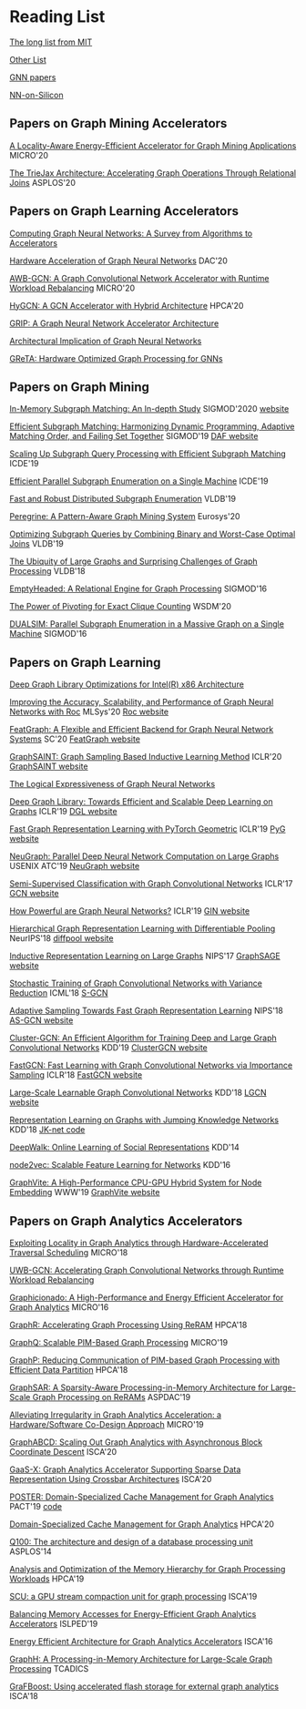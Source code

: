 # Reading List
[The long list from MIT](https://people.csail.mit.edu/jshun/graph.shtml)

[Other List](https://github.com/Qingfeng-Yao/Readinglist)

[GNN papers](https://github.com/thunlp/GNNPapers)

[NN-on-Silicon](https://github.com/fengbintu/Neural-Networks-on-Silicon)

## Papers on Graph Mining Accelerators
[A Locality-Aware Energy-Efficient Accelerator for Graph Mining Applications](https://www.microarch.org/micro53/papers/738300a895.pdf) MICRO'20

[The TrieJax Architecture: Accelerating Graph Operations Through Relational Joins](https://arxiv.org/pdf/1905.08021.pdf) ASPLOS'20

## Papers on Graph Learning Accelerators
[Computing Graph Neural Networks: A Survey from Algorithms to Accelerators](https://arxiv.org/pdf/2010.00130.pdf)

[Hardware Acceleration of Graph Neural Networks](http://rakeshk.crhc.illinois.edu/dac20.pdf) DAC'20

[AWB-GCN: A Graph Convolutional Network Accelerator with Runtime Workload Rebalancing](https://www.microarch.org/micro53/papers/738300a922.pdf) MICRO'20

[HyGCN: A GCN Accelerator with Hybrid Architecture](https://arxiv.org/pdf/2001.02514.pdf) HPCA'20

[GRIP: A Graph Neural Network Accelerator Architecture](https://arxiv.org/pdf/2007.13828.pdf)

[Architectural Implication of Graph Neural Networks](http://www.cs.sjtu.edu.cn/~leng-jw/resources/Files/zhang20cal-gnn.pdf)

[GReTA: Hardware Optimized Graph Processing for GNNs](https://sing.stanford.edu/site/publications/greta-recoml20.pdf)

## Papers on Graph Mining
[In-Memory Subgraph Matching: An In-depth Study](https://dl.acm.org/doi/pdf/10.1145/3318464.3380581) SIGMOD'2020 [website](https://github.com/RapidsAtHKUST/SubgraphMatching)

[Efficient Subgraph Matching: Harmonizing Dynamic Programming, Adaptive Matching Order, and Failing Set Together](mining/DAF.pdf) SIGMOD'19 [DAF website](https://github.com/SNUCSE-CTA/DAF)

[Scaling Up Subgraph Query Processing with Efficient Subgraph Matching](mining/ICDE19-ScalingUpSubgraphQueryProcessing.pdf) ICDE'19

[Efficient Parallel Subgraph Enumeration on a Single Machine](mining/ICDE19-LIGHT.pdf) ICDE'19

[Fast and Robust Distributed Subgraph Enumeration](mining/VLDB19-FastRobustDistributedSubgraphEnumeration.pdf) VLDB'19

[Peregrine: A Pattern-Aware Graph Mining System](mining/Eurosys20-Peregrine.pdf) Eurosys'20

[Optimizing Subgraph Queries by Combining Binary and Worst-Case Optimal Joins](http://www.vldb.org/pvldb/vol12/p1692-mhedhbi.pdf) VLDB'19

[The Ubiquity of Large Graphs and Surprising Challenges of Graph Processing](http://www.vldb.org/pvldb/vol11/p420-sahu.pdf) VLDB'18

[EmptyHeaded: A Relational Engine for Graph Processing](mining/EmptyHeaded.pdf) SIGMOD'16

[The Power of Pivoting for Exact Clique Counting](mining/Pivoter.pdf) WSDM'20

[DUALSIM: Parallel Subgraph Enumeration in a Massive Graph on a Single Machine](https://www.ntu.edu.sg/home/assourav/papers/SIGMOD-16-DualSim.pdf) SIGMOD'16

## Papers on Graph Learning
[Deep Graph Library Optimizations for Intel(R) x86 Architecture](https://arxiv.org/pdf/2007.06354.pdf)

[Improving the Accuracy, Scalability, and Performance of Graph Neural Networks with Roc](learning/Roc.pdf) MLSys'20 [Roc website](https://github.com/jiazhihao/ROC)

[FeatGraph: A Flexible and Efficient Backend for Graph Neural Network Systems](https://www.csl.cornell.edu/~zhiruz/pdfs/featgraph-sc2020.pdf) SC'20 [FeatGraph website](https://github.com/amazon-research/FeatGraph)

[GraphSAINT: Graph Sampling Based Inductive Learning Method](https://openreview.net/pdf?id=BJe8pkHFwS) ICLR'20 [GraphSAINT website](https://github.com/GraphSAINT/GraphSAINT)

[The Logical Expressiveness of Graph Neural Networks](https://openreview.net/pdf?id=r1lZ7AEKvB)

[Deep Graph Library: Towards Efficient and Scalable Deep Learning on Graphs](learning/DGL.pdf) ICLR'19 [DGL website](https://www.dgl.ai/)

[Fast Graph Representation Learning with PyTorch Geometric](learning/PyG.pdf) ICLR'19 [PyG website](https://github.com/rusty1s/pytorch_geometric)

[NeuGraph: Parallel Deep Neural Network Computation on Large Graphs](learning/NeuGraph.pdf) USENIX ATC'19 [NeuGraph website](https://www.microsoft.com/en-us/research/publication/neugraph-parallel-deep-neural-network-computation-on-large-graphs/)

[Semi-Supervised Classification with Graph Convolutional Networks](learning/GCN.pdf) ICLR'17 [GCN website](https://github.com/tkipf/gcn)

[How Powerful are Graph Neural Networks?](https://openreview.net/pdf?id=ryGs6iA5Km) ICLR'19 [GIN website](https://github.com/weihua916/powerful-gnns)

[Hierarchical Graph Representation Learning with Differentiable Pooling](learning/diffpool.pdf) NeurIPS'18 [diffpool website](https://github.com/RexYing/diffpool)

[Inductive Representation Learning on Large Graphs](learning/GraphSAGE.pdf) NIPS'17 [GraphSAGE website](http://snap.stanford.edu/graphsage/)

[Stochastic Training of Graph Convolutional Networks with Variance Reduction](http://proceedings.mlr.press/v80/chen18p/chen18p.pdf) ICML'18 [S-GCN](https://github.com/thu-ml/stochastic_gcn)

[Adaptive Sampling Towards Fast Graph Representation Learning](https://papers.nips.cc/paper/7707-adaptive-sampling-towards-fast-graph-representation-learning.pdf) NIPS'18 [AS-GCN website](https://github.com/huangwb/AS-GCN)

[Cluster-GCN: An Efficient Algorithm for Training Deep and Large Graph Convolutional Networks](https://arxiv.org/pdf/1905.07953.pdf) KDD'19 [ClusterGCN website](https://github.com/google-research/google-research/tree/master/cluster_gcn)

[FastGCN: Fast Learning with Graph Convolutional Networks via Importance Sampling](https://openreview.net/pdf?id=rytstxWAW) ICLR'18 [FastGCN website](https://github.com/matenure/FastGCN)

[Large-Scale Learnable Graph Convolutional Networks](https://arxiv.org/pdf/1808.03965.pdf) KDD'18 [LGCN website](https://github.com/HongyangGao/LGCN)

[Representation Learning on Graphs with Jumping Knowledge Networks](http://proceedings.mlr.press/v80/xu18c/xu18c.pdf) KDD'18 [JK-net code](https://pytorch-geometric.readthedocs.io/en/latest/_modules/torch_geometric/nn/models/jumping_knowledge.html#JumpingKnowledge)

[DeepWalk: Online Learning of Social Representations](learning/DeepWalk.pdf) KDD'14

[node2vec: Scalable Feature Learning for Networks](learning/node2vec.pdf) KDD'16

[GraphVite: A High-Performance CPU-GPU Hybrid System for Node Embedding](https://arxiv.org/pdf/1903.00757.pdf) WWW'19 [GraphVite website](https://graphvite.io/)

## Papers on Graph Analytics Accelerators
[Exploiting Locality in Graph Analytics through Hardware-Accelerated Traversal Scheduling](http://people.csail.mit.edu/sanchez/papers/2018.hats.micro.pdf) MICRO'18

[UWB-GCN: Accelerating Graph Convolutional Networks through Runtime Workload Rebalancing](https://arxiv.org/pdf/1908.10834.pdf)

[Graphicionado: A High-Performance and Energy Efficient Accelerator for Graph Analytics](https://mrmgroup.cs.princeton.edu/papers/taejun_micro16.pdf) MICRO'16

[GraphR: Accelerating Graph Processing Using ReRAM](https://arxiv.org/pdf/1708.06248.pdf) HPCA'18

[GraphQ: Scalable PIM-Based Graph Processing](http://alchem.usc.edu/portal/static/download/graphq.pdf) MICRO'19

[GraphP: Reducing Communication of PIM-based Graph Processing with Efficient Data Partition](http://csl.stanford.edu/~christos/publications/2018.graphp.hpca.pdf) HPCA'18

[GraphSAR: A Sparsity-Aware Processing-in-Memory Architecture for Large-Scale Graph Processing on ReRAMs](https://dl.acm.org/doi/pdf/10.1145/3287624.3287637) ASPDAC'19

[Alleviating Irregularity in Graph Analytics Acceleration: a Hardware/Software Co-Design Approach](https://web.ece.ucsb.edu/~iakgun/files/MICRO2019.pdf) MICRO'19

[GraphABCD: Scaling Out Graph Analytics with Asynchronous Block Coordinate Descent](hardware/GraphABCD.pdf) ISCA'20

[GaaS-X: Graph Analytics Accelerator Supporting Sparse Data Representation Using Crossbar Architectures](hardware/GaaS-X.pdf) ISCA'20

[POSTER: Domain-Specialized Cache Management for Graph Analytics](http://www.faldupriyank.com/papers/GRASP_PACT19.pdf) PACT'19 [code](https://github.com/ease-lab/grasp)

[Domain-Specialized Cache Management for Graph Analytics](https://www.research.ed.ac.uk/portal/files/131011069/Domain_Specialized_Cache_FALDU_DOA06112019_AFV.pdf) HPCA'20

[Q100: The architecture and design of a database processing unit](https://dl.acm.org/doi/pdf/10.1145/2654822.2541961) ASPLOS'14

[Analysis and Optimization of the Memory Hierarchy for Graph Processing Workloads](https://seal.ece.ucsb.edu/sites/default/files/publications/hpca-2019-abanti.pdf) HPCA'19

[SCU: a GPU stream compaction unit for graph processing](http://personals.ac.upc.edu/asegura/publications/isca2019.pdf) ISCA'19

[Balancing Memory Accesses for Energy-Efficient Graph Analytics Accelerators](https://ieeexplore.ieee.org/abstract/document/8824832) ISLPED'19

[Energy Efficient Architecture for Graph Analytics Accelerators](https://www.cs.virginia.edu/~smk9u/CS6501F16/p166-ozdal.pdf) ISCA'16

[GraphH: A Processing-in-Memory Architecture for Large-Scale Graph Processing](https://cseweb.ucsd.edu/~jzhao/files/GraphH-tcad.pdf) TCADICS

[GraFBoost: Using accelerated flash storage for external graph analytics](https://people.csail.mit.edu/wjun/papers/isca2018-camera.pdf) ISCA'18
